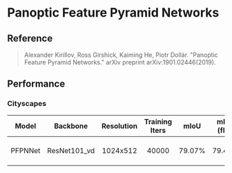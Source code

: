 # Panoptic Feature Pyramid Networks

## Reference

> Alexander Kirillov, Ross Girshick, Kaiming He, Piotr Dollár. "Panoptic Feature Pyramid Networks." arXiv preprint arXiv:1901.02446(2019).

## Performance

### Cityscapes

| Model | Backbone | Resolution | Training Iters | mIoU | mIoU (flip) | mIoU (ms+flip) | Links |
|:-:|:-:|:-:|:-:|:-:|:-:|:-:|:-:|
|PFPNNet|ResNet101_vd|1024x512|40000|79.07%|79.46%|80.09%|[model](https://bj.bcebos.com/paddleseg/dygraph/cityscapes/pfpn_resnet101_os8_cityscapes_512x1024_40k/model.pdparams) \| [log](https://bj.bcebos.com/paddleseg/dygraph/cityscapes/pfpn_resnet101_os8_cityscapes_512x1024_40k/train.log )\| [vdl](https://paddlepaddle.org.cn/paddle/visualdl/service/app?id=29ef44625be2fb00a255b215b26cf00f)|

